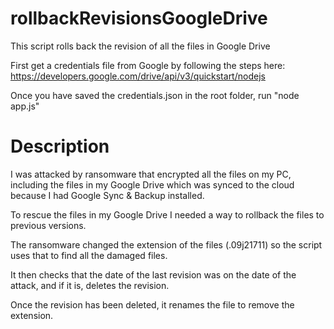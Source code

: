# rollbackRevisionsGoogleDrive
This script rolls back the revision of all the files in Google Drive

First get a credentials file from Google by following the steps here: https://developers.google.com/drive/api/v3/quickstart/nodejs

Once you have saved the credentials.json in the root folder, run "node app.js"



# Description
I was attacked by ransomware that encrypted all the files on my PC, including the files in my Google Drive which was synced to the cloud
because I had Google Sync & Backup installed.

To rescue the files in my Google Drive I needed a way to rollback the files to previous versions.

The ransomware changed the extension of the files (.09j21711) so the script uses that to find all the damaged files.

It then checks that the date of the last revision was on the date of the attack, and if it is, deletes the revision.

Once the revision has been deleted, it renames the file to remove the extension.